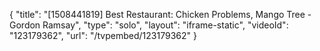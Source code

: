 {
    "title": "[1508441819] Best Restaurant: Chicken Problems, Mango Tree - Gordon Ramsay",
    "type": "solo",
    "layout": "iframe-static",
    "videoId": "123179362",
    "url": "\/tvpembed\/123179362"
}